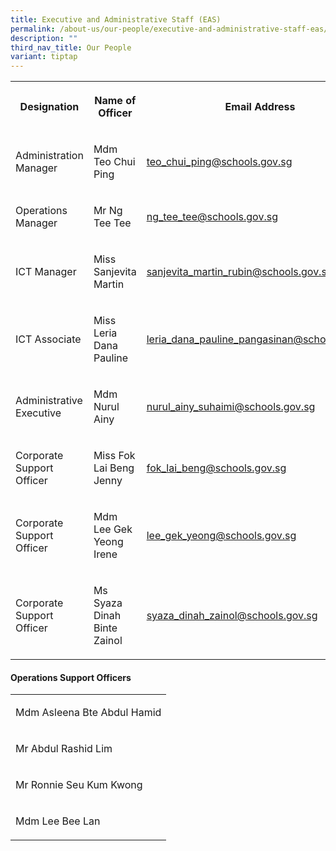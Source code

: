 ```yaml
---
title: Executive and Administrative Staff (EAS)
permalink: /about-us/our-people/executive-and-administrative-staff-eas/
description: ""
third_nav_title: Our People
variant: tiptap
---
```

<table><tbody><tr><th rowspan="1" colspan="1"><p>Designation</p></th><th rowspan="1" colspan="1"><p>Name of Officer</p></th><th rowspan="1" colspan="1"><p>Email Address</p></th></tr><tr><td rowspan="1" colspan="1"><p>Administration Manager</p></td><td rowspan="1" colspan="1"><p>Mdm Teo Chui Ping</p></td><td rowspan="1" colspan="1"><p><a href="teo_chui_ping@schools.gov.sg" rel="noopener noreferrer nofollow" target="_blank">teo_chui_ping@schools.gov.sg</a></p></td></tr><tr><td rowspan="1" colspan="1"><p>Operations Manager</p></td><td rowspan="1" colspan="1"><p>Mr Ng Tee Tee</p></td><td rowspan="1" colspan="1"><p><a href="ng_tee_tee@schools.gov.sg" rel="noopener noreferrer nofollow" target="_blank">ng_tee_tee@schools.gov.sg</a></p></td></tr><tr><td rowspan="1" colspan="1"><p>ICT Manager</p></td><td rowspan="1" colspan="1"><p>Miss Sanjevita Martin</p></td><td rowspan="1" colspan="1"><p><a href="sanjevita_martin_rubin@schools.gov.sg" rel="noopener noreferrer nofollow" target="_blank">sanjevita_martin_rubin@schools.gov.sg</a></p></td></tr><tr><td rowspan="1" colspan="1"><p>ICT Associate</p></td><td rowspan="1" colspan="1"><p>Miss Leria Dana Pauline</p></td><td rowspan="1" colspan="1"><p><a href="leria_dana_pauline_pangasinan@schools.gov.sg" rel="noopener noreferrer nofollow" target="_blank">leria_dana_pauline_pangasinan@schools.gov.sg</a></p></td></tr><tr><td rowspan="1" colspan="1"><p>Administrative Executive</p></td><td rowspan="1" colspan="1"><p>Mdm Nurul Ainy</p></td><td rowspan="1" colspan="1"><p><a href="nurul_ainy_suhaimi@schools.gov.sg" rel="noopener noreferrer nofollow" target="_blank">nurul_ainy_suhaimi@schools.gov.sg</a></p></td></tr><tr><td rowspan="1" colspan="1"><p>Corporate Support Officer</p></td><td rowspan="1" colspan="1"><p>Miss Fok Lai Beng Jenny</p></td><td rowspan="1" colspan="1"><p><a href="fok_lai_beng@schools.gov.sg" rel="noopener noreferrer nofollow" target="_blank">fok_lai_beng@schools.gov.sg</a></p></td></tr><tr><td rowspan="1" colspan="1"><p>Corporate Support Officer</p></td><td rowspan="1" colspan="1"><p>Mdm Lee Gek Yeong Irene</p></td><td rowspan="1" colspan="1"><p><a href="lee_gek_yeong@schools.gov.sg" rel="noopener noreferrer nofollow" target="_blank">lee_gek_yeong@schools.gov.sg</a></p></td></tr><tr><td rowspan="1" colspan="1"><p>Corporate Support Officer</p></td><td rowspan="1" colspan="1"><p>Ms Syaza Dinah Binte Zainol</p></td><td rowspan="1" colspan="1"><p><a href="syaza_dinah_zainol@schools.gov.sg" rel="noopener noreferrer nofollow" target="_blank">syaza_dinah_zainol@schools.gov.sg</a></p></td></tr></tbody></table><h4>Operations Support Officers</h4><table><tbody><tr><td rowspan="1" colspan="1"><p>Mdm Asleena Bte Abdul Hamid</p></td></tr><tr><td rowspan="1" colspan="1"><p>Mr Abdul Rashid Lim</p></td></tr><tr><td rowspan="1" colspan="1"><p>Mr Ronnie Seu Kum Kwong</p></td></tr><tr><td rowspan="1" colspan="1"><p>Mdm Lee Bee Lan</p></td></tr></tbody></table><p></p>